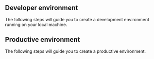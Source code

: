 
## Developer environment
The following steps will guide you to create a development environment running on your local machine.



## Productive environment
The following steps will guide you to create a productive environment.


